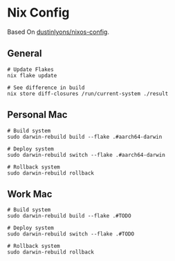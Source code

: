 # Nix Config
Based On [dustinlyons/nixos-config](https://github.com/dustinlyons/nixos-config).

## General
```shell
# Update Flakes
nix flake update

# See difference in build
nix store diff-closures /run/current-system ./result
```

## Personal Mac
```shell
# Build system
sudo darwin-rebuild build --flake .#aarch64-darwin

# Deploy system
sudo darwin-rebuild switch --flake .#aarch64-darwin

# Rollback system
sudo darwin-rebuild rollback
```

## Work Mac
```shell
# Build system
sudo darwin-rebuild build --flake .#TODO

# Deploy system
sudo darwin-rebuild switch --flake .#TODO

# Rollback system
sudo darwin-rebuild rollback
```